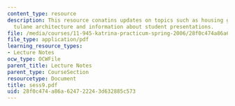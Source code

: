 ```yaml
---
content_type: resource
description: This resource conatins updates on topics such as housing group meeting,
  tulane architecture and information about student presentations.
file: /media/courses/11-945-katrina-practicum-spring-2006/28f0c474a86a624722243d632885c573_sess9.pdf
file_type: application/pdf
learning_resource_types:
- Lecture Notes
ocw_type: OCWFile
parent_title: Lecture Notes
parent_type: CourseSection
resourcetype: Document
title: sess9.pdf
uid: 28f0c474-a86a-6247-2224-3d632885c573
---
```

